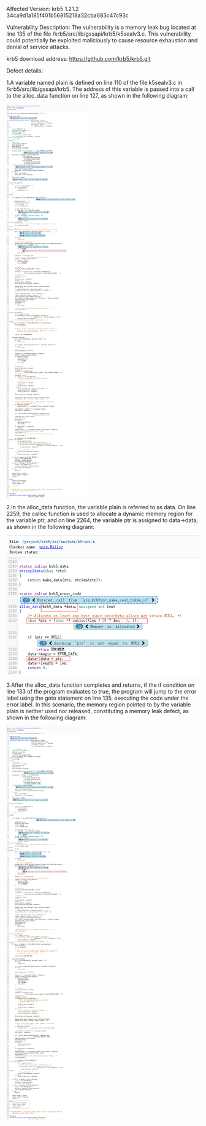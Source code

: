 Affected Version:
krb5 1.21.2 34ca9d1a185f401b56815218a32cba683c47c93c

Vulnerability Description:
The vulnerability is a memory leak bug located at line 135 of the file /krb5/src/lib/gssapi/krb5/k5sealv3.c. This vulnerability could potentially be exploited maliciously to cause resource exhaustion and denial of service attacks.

krb5 download address:
https://github.com/krb5/krb5.git

Defect details:

1.A variable named plain is defined on line 110 of the file k5sealv3.c in /krb5/src/lib/gssapi/krb5. The address of this variable is passed into a call to the alloc_data function on line 127, as shown in the following diagram:

![image](https://github.com/LuMingYinDetect/krb5_defects/blob/main/krb5_5.png)

2.In the alloc_data function, the variable plain is referred to as data. On line 2259, the calloc function is used to allocate a dynamic memory region for the variable ptr, and on line 2264, the variable ptr is assigned to data->data, as shown in the following diagram:

![image](https://github.com/LuMingYinDetect/krb5_defects/blob/main/krb5_6.png)

3.After the alloc_data function completes and returns, if the if condition on line 133 of the program evaluates to true, the program will jump to the error label using the goto statement on line 135, executing the code under the error label. In this scenario, the memory region pointed to by the variable plain is neither used nor released, constituting a memory leak defect, as shown in the following diagram:

![image](https://github.com/LuMingYinDetect/krb5_defects/blob/main/krb5_7.png)
